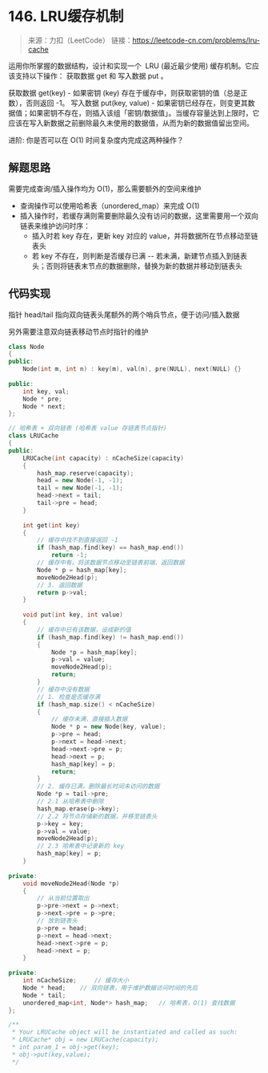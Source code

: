﻿# 146. LRU缓存机制
> 来源：力扣（LeetCode）
链接：https://leetcode-cn.com/problems/lru-cache

运用你所掌握的数据结构，设计和实现一个  LRU (最近最少使用) 缓存机制。它应该支持以下操作： 获取数据 get 和 写入数据 put 。

获取数据 get(key) - 如果密钥 (key) 存在于缓存中，则获取密钥的值（总是正数），否则返回 -1。
写入数据 put(key, value) - 如果密钥已经存在，则变更其数据值；如果密钥不存在，则插入该组「密钥/数据值」。当缓存容量达到上限时，它应该在写入新数据之前删除最久未使用的数据值，从而为新的数据值留出空间。

进阶: 你是否可以在 O(1) 时间复杂度内完成这两种操作？

## 解题思路
需要完成查询/插入操作均为 O(1)，那么需要额外的空间来维护

* 查询操作可以使用哈希表（unordered_map）来完成 O(1)
* 插入操作时，若缓存满则需要删除最久没有访问的数据，这里需要用一个双向链表来维护访问时序：
    * 插入时若 key 存在，更新 key 对应的 value，并将数据所在节点移动至链表头
    * 若 key 不存在，则判断是否缓存已满 -- 若未满，新建节点插入到链表头；否则将链表末节点的数据删除，替换为新的数据并移动到链表头

## 代码实现
指针 head/tail 指向双向链表头尾额外的两个哨兵节点，便于访问/插入数据

另外需要注意双向链表移动节点时指针的维护
```cpp
class Node
{
public:
    Node(int m, int n) : key(m), val(n), pre(NULL), next(NULL) {}
    
public:
    int key, val;
    Node * pre;
    Node * next;
};

// 哈希表 + 双向链表 (哈希表 value 存链表节点指针)
class LRUCache 
{
public:
    LRUCache(int capacity) : nCacheSize(capacity)
    {
        hash_map.reserve(capacity);
        head = new Node(-1, -1);
        tail = new Node(-1, -1);
        head->next = tail;
        tail->pre = head;
    }
    
    int get(int key)
    {
        // 缓存中找不到直接返回 -1
        if (hash_map.find(key) == hash_map.end())
            return -1;
        // 缓存中有，将该数据节点移动至链表前端，返回数据
        Node * p = hash_map[key];
        moveNode2Head(p);
        // 3. 返回数据
        return p->val;
    }
    
    void put(int key, int value) 
    {
        // 缓存中已有该数据，设成新的值
        if (hash_map.find(key) != hash_map.end())
        {
            Node *p = hash_map[key];
            p->val = value;
            moveNode2Head(p);
            return;
        }
        // 缓存中没有数据
        // 1. 检查是否缓存满
        if (hash_map.size() < nCacheSize)
        {
            // 缓存未满，直接插入数据
            Node * p = new Node(key, value);
            p->pre = head;
            p->next = head->next;
            head->next->pre = p;
            head->next = p;
            hash_map[key] = p;
            return;
        }
        // 2. 缓存已满，删除最长时间未访问的数据
        Node *p = tail->pre;
        // 2.1 从哈希表中删除
        hash_map.erase(p->key);
        // 2.2 将节点存储新的数据，并移至链表头
        p->key = key;
        p->val = value;
        moveNode2Head(p);
        // 2.3 哈希表中记录新的 key
        hash_map[key] = p;
    }
    
private:
    void moveNode2Head(Node *p)
    {
        // 从当前位置取出
        p->pre->next = p->next;
        p->next->pre = p->pre;
        // 放到链表头
        p->pre = head;
        p->next = head->next;
        head->next->pre = p;
        head->next = p;
    }
    
private:
    int nCacheSize;     // 缓存大小
    Node * head;    // 双向链表，用于维护数据访问时间的先后
    Node * tail;
    unordered_map<int, Node*> hash_map;   // 哈希表，O(1) 查找数据
};

/**
 * Your LRUCache object will be instantiated and called as such:
 * LRUCache* obj = new LRUCache(capacity);
 * int param_1 = obj->get(key);
 * obj->put(key,value);
 */
```



